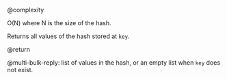 @complexity

O(N) where N is the size of the hash.

Returns all values of the hash stored at `key`.

@return

@multi-bulk-reply: list of values in the hash, or an empty list when `key` does
not exist.

